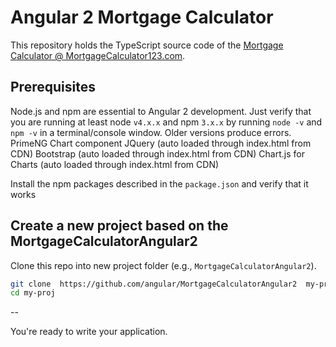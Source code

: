 # Angular 2 Mortgage Calculator

This repository holds the TypeScript source code of the [Mortgage Calculator @ MortgageCalculator123.com](http://www.mortgagecalculator123.com/).

## Prerequisites

Node.js and npm are essential to Angular 2 development. Just verify that you are running at least node `v4.x.x` and npm `3.x.x`
by running `node -v` and `npm -v` in a terminal/console window. Older versions produce errors.
PrimeNG Chart component
JQuery (auto loaded through index.html from CDN)
Bootstrap (auto loaded through index.html from CDN)
Chart.js for Charts  (auto loaded through index.html from CDN)  
 
Install the npm packages described in the `package.json` and verify that it works

## Create a new project based on the MortgageCalculatorAngular2

Clone this repo into new project folder (e.g., `MortgageCalculatorAngular2`).
```bash
git clone  https://github.com/angular/MortgageCalculatorAngular2  my-proj
cd my-proj
```


--

You're ready to write your application.
